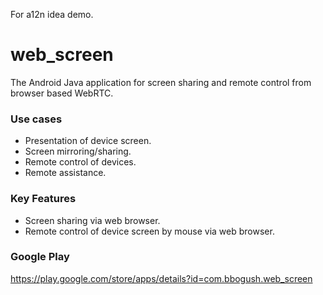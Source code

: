 For a12n idea demo.

# web_screen
The Android Java application for screen sharing and remote control from browser based WebRTC.

### Use cases
- Presentation of device screen.
- Screen mirroring/sharing.
- Remote control of devices.
- Remote assistance.

### Key Features
- Screen sharing via web browser.
- Remote control of device screen by mouse via web browser.

### Google Play
https://play.google.com/store/apps/details?id=com.bbogush.web_screen

